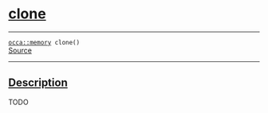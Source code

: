 
<h1 id="clone">
 <a href="#/api/memory/clone" class="anchor">
   <span>clone</span>
  </a>
</h1>

<div class="signature">
  <hr>

  
  <div class="definition-container">
    <div class="definition">
      <code><a href="#/api/memory/">occa::memory</a> clone()</code>
      <div class="flex-spacing"></div>
      <a href="https://github.com/libocca/occa/blob/1202d27b/include/occa/core/memory.hpp#L237" target="_blank">Source</a>
    </div>
    
  </div>


  <hr>
</div>


<h2 id="description">
 <a href="#/api/memory/clone?id=description" class="anchor">
   <span>Description</span>
  </a>
</h2>

TODO
